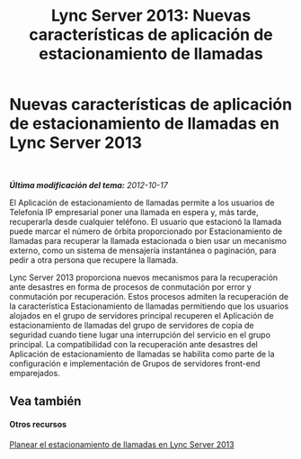 ﻿---
title: 'Lync Server 2013: Nuevas características de aplicación de estacionamiento de llamadas'
TOCTitle: Nuevas características de aplicación de estacionamiento de llamadas
ms:assetid: bddff13c-92cc-47fd-bfd4-6e8bfbfed11b
ms:mtpsurl: https://technet.microsoft.com/es-es/library/Gg412927(v=OCS.15)
ms:contentKeyID: 48276528
ms.date: 01/07/2017
mtps_version: v=OCS.15
ms.translationtype: HT
---

# Nuevas características de aplicación de estacionamiento de llamadas en Lync Server 2013

 

_**Última modificación del tema:** 2012-10-17_

El Aplicación de estacionamiento de llamadas permite a los usuarios de Telefonía IP empresarial poner una llamada en espera y, más tarde, recuperarla desde cualquier teléfono. El usuario que estacionó la llamada puede marcar el número de órbita proporcionado por Estacionamiento de llamadas para recuperar la llamada estacionada o bien usar un mecanismo externo, como un sistema de mensajería instantánea o paginación, para pedir a otra persona que recupere la llamada.

Lync Server 2013 proporciona nuevos mecanismos para la recuperación ante desastres en forma de procesos de conmutación por error y conmutación por recuperación. Estos procesos admiten la recuperación de la característica Estacionamiento de llamadas permitiendo que los usuarios alojados en el grupo de servidores principal recuperen el Aplicación de estacionamiento de llamadas del grupo de servidores de copia de seguridad cuando tiene lugar una interrupción del servicio en el grupo principal. La compatibilidad con la recuperación ante desastres del Aplicación de estacionamiento de llamadas se habilita como parte de la configuración e implementación de Grupos de servidores front-end emparejados.

## Vea también

#### Otros recursos

[Planear el estacionamiento de llamadas en Lync Server 2013](lync-server-2013-planning-for-call-park.md)

